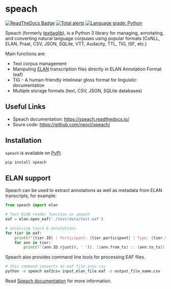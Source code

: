 # speach

[![ReadTheDocs Badge](https://readthedocs.org/projects/speach/badge/?version=latest&style=plastic)](https://speach.readthedocs.io/)
[![Total alerts](https://img.shields.io/lgtm/alerts/g/neocl/speach.svg?logo=lgtm&logoWidth=18)](https://lgtm.com/projects/g/neocl/speach/alerts/)
[![Language grade: Python](https://img.shields.io/lgtm/grade/python/g/neocl/speach.svg?logo=lgtm&logoWidth=18)](https://lgtm.com/projects/g/neocl/speach/context:python)

Speach (formerly [texttaglib](https://github.com/letuananh/texttaglib/)), is a Python 3 library for managing, annotating, and converting natural language corpuses using popular formats (CoNLL, ELAN, Praat, CSV, JSON, SQLite, VTT, Audacity, TTL, TIG, ISF, etc.)

Main functions are:

- Text corpus management
- Manipuling [ELAN](https://archive.mpi.nl/tla/elan/download>) transcription files directly in ELAN Annotation Format (eaf)
- TIG - A human-friendly intelinear gloss format for linguistic documentation
- Multiple storage formats (text, CSV, JSON, SQLite databases)

## Useful Links

- Speach documentation: https://speach.readthedocs.io/
- Soure code: https://github.com/neocl/speach/

## Installation

`speach` is available on [PyPI](https://pypi.org/project/speach/).

```bash
pip install speach
```

## ELAN support

Speach can be used to extract annotations as well as metadata from ELAN transcripts, for example:

``` python
from speach import elan

# Test ELAN reader function in speach
eaf = elan.open_eaf('./test/data/test.eaf')

# accessing tiers & annotations
for tier in eaf:
    print(f"{tier.ID} | Participant: {tier.participant} | Type: {tier.type_ref}")
    for ann in tier:
        print(f"{ann.ID.rjust(4, ' ')}. [{ann.from_ts} :: {ann.to_ts}] {ann.text}")
```

Speach also provides command line tools for processing EAF files.

```bash
# this command converts an eaf file into csv
python -m speach eaf2csv input_elan_file.eaf -o output_file_name.csv
```

Read [Speach documentation](https://speach.readthedocs.io/) for more information.
